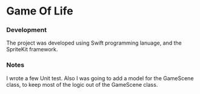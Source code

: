 # Game Of Life

### Development
The project was developed using Swift programming lanuage, and the SpriteKit framework. 

### Notes 
I wrote a few Unit test. Also I was going to add a model for the GameScene class, to keep most of the logic out of the GameScene class. 

